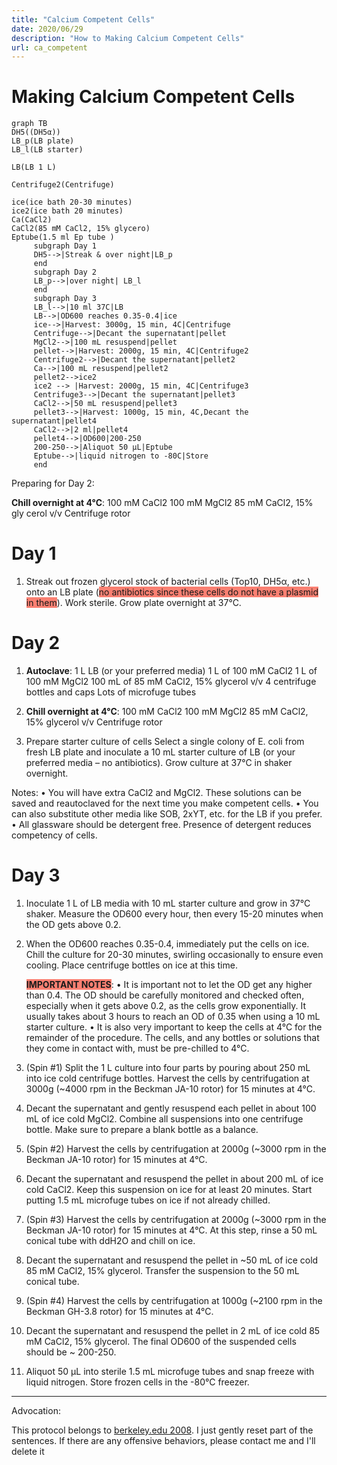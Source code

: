 ```yaml
---
title: "Calcium Competent Cells"
date: 2020/06/29
description: "How to Making Calcium Competent Cells"
url: ca_competent
---
```


# Making Calcium Competent Cells

```mermaid
graph TB
DH5((DH5α))
LB_p(LB plate)
LB_l(LB starter)

LB(LB 1 L)

Centrifuge2(Centrifuge)

ice(ice bath 20-30 minutes)
ice2(ice bath 20 minutes)
Ca(CaCl2)
CaCl2(85 mM CaCl2, 15% glycero)
Eptube(1.5 ml Ep tube )
     subgraph Day 1
     DH5-->|Streak & over night|LB_p
     end
     subgraph Day 2
     LB_p-->|over night| LB_l
     end
     subgraph Day 3
     LB_l-->|10 ml 37C|LB
     LB-->|OD600 reaches 0.35-0.4|ice
     ice-->|Harvest: 3000g, 15 min, 4C|Centrifuge
     Centrifuge-->|Decant the supernatant|pellet
     MgCl2-->|100 mL resuspend|pellet
     pellet-->|Harvest: 2000g, 15 min, 4C|Centrifuge2
     Centrifuge2-->|Decant the supernatant|pellet2
     Ca-->|100 mL resuspend|pellet2
     pellet2-->ice2
     ice2 --> |Harvest: 2000g, 15 min, 4C|Centrifuge3
     Centrifuge3-->|Decant the supernatant|pellet3
     CaCl2-->|50 mL resuspend|pellet3
     pellet3-->|Harvest: 1000g, 15 min, 4C,Decant the supernatant|pellet4
     CaCl2-->|2 ml|pellet4
     pellet4-->|OD600|200-250
     200-250-->|Aliquot 50 μL|Eptube
     Eptube-->|liquid nitrogen to -80C|Store
     end
```
Preparing for Day 2:

**Chill overnight at 4°C**:
100 mM CaCl2
100 mM MgCl2
85 mM CaCl2, 15% gly  cerol v/v
Centrifuge rotor  


# Day 1

1. Streak out frozen glycerol stock of bacterial cells (Top10, DH5α, etc.) onto an LB plate (<span style="background:salmon">no antibiotics since these cells do not have a plasmid in them</span>). Work sterile. Grow plate overnight at 37°C.



# Day 2
1. **Autoclave**:
1 L LB (or your preferred media)
1 L of 100 mM CaCl2
1 L of 100 mM MgCl2
100 mL of 85 mM CaCl2, 15% glycerol v/v
4 centrifuge bottles and caps
Lots of microfuge tubes

2. **Chill overnight at 4°C**:
100 mM CaCl2
100 mM MgCl2
85 mM CaCl2, 15% glycerol v/v
Centrifuge rotor

3. Prepare starter culture of cells
Select a single colony of E. coli from fresh LB plate and inoculate a 10 mL starter culture of LB (or your preferred media – no antibiotics). Grow culture at 37°C in shaker overnight.

Notes:
• You will have extra CaCl2 and MgCl2. These solutions can be saved and reautoclaved for the next time you make competent cells.
• You can also substitute other media like SOB, 2xYT, etc. for the LB if you prefer.
• All glassware should be detergent free. Presence of detergent reduces
competency of cells.

# Day 3
1. Inoculate 1 L of LB media with 10 mL starter culture and grow in 37°C shaker. Measure the OD600 every hour, then every 15-20 minutes when the OD gets above 0.2.

2. When the OD600 reaches 0.35-0.4, immediately put the cells on ice. Chill the culture for 20-30 minutes, swirling occasionally to ensure even cooling. Place centrifuge bottles on ice at this time.

    <span style="background:salmon">**IMPORTANT NOTES**</span>:
    • It is important not to let the OD get any higher than 0.4. The OD should be carefully monitored and checked often, especially when it gets above 0.2, as the cells grow exponentially. It usually takes about 3 hours to reach an OD of 0.35 when using a 10 mL starter culture.
    • It is also very important to keep the cells at 4°C for the remainder of the procedure. The cells, and any bottles or solutions that they come in contact with, must be pre-chilled to 4°C.

3. (Spin #1) Split the 1 L culture into four parts by pouring about 250 mL into ice cold centrifuge bottles. Harvest the cells by centrifugation at 3000g (~4000 rpm in the Beckman JA-10 rotor) for 15 minutes at 4°C.
4. Decant the supernatant and gently resuspend each pellet in about 100 mL of ice cold MgCl2. Combine all suspensions into one centrifuge bottle. Make sure to prepare a blank bottle as a balance.
5. (Spin #2) Harvest the cells by centrifugation at 2000g (~3000 rpm in the Beckman JA-10 rotor) for 15 minutes at 4°C.
6. Decant the supernatant and resuspend the pellet in about 200 mL of ice cold CaCl2. Keep this suspension on ice for at least 20 minutes. Start putting 1.5 mL microfuge tubes on ice if not already chilled.
7. (Spin #3) Harvest the cells by centrifugation at 2000g (~3000 rpm in the Beckman JA-10 rotor) for 15 minutes at 4°C. At this step, rinse a 50 mL conical tube with ddH2O and chill on ice.
8. Decant the supernatant and resuspend the pellet in ~50 mL of ice cold 85 mM CaCl2, 15% glycerol. Transfer the suspension to the 50 mL conical tube.
9. (Spin #4) Harvest the cells by centrifugation at 1000g (~2100 rpm in the Beckman GH-3.8 rotor) for 15 minutes at 4°C.
10. Decant the supernatant and resuspend the pellet in 2 mL of ice cold 85 mM CaCl2, 15% glycerol. The final OD600 of the suspended cells should be ~ 200-250.
11. Aliquot 50 μL into sterile 1.5 mL microfuge tubes and snap freeze with liquid nitrogen. Store frozen cells in the -80°C freezer.


---
Advocation:

This protocol belongs to [berkeley.edu 2008](http://mcb.berkeley.edu/labs/krantz/protocols/calcium_comp_cells.pdf). I just gently reset part of the sentences.
If there are any offensive behaviors, please contact <a mailto="a591465908@outlook.com">me</a> and I'll delete it
